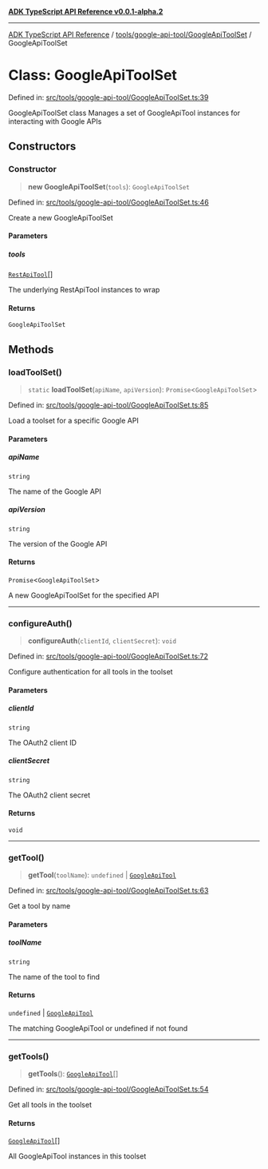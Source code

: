 [**ADK TypeScript API Reference v0.0.1-alpha.2**](../../../../README.md)

***

[ADK TypeScript API Reference](../../../../modules.md) / [tools/google-api-tool/GoogleApiToolSet](../README.md) / GoogleApiToolSet

# Class: GoogleApiToolSet

Defined in: [src/tools/google-api-tool/GoogleApiToolSet.ts:39](https://github.com/njraladdin/adk-typescript/blob/main/src/tools/google-api-tool/GoogleApiToolSet.ts#L39)

GoogleApiToolSet class
Manages a set of GoogleApiTool instances for interacting with Google APIs

## Constructors

### Constructor

> **new GoogleApiToolSet**(`tools`): `GoogleApiToolSet`

Defined in: [src/tools/google-api-tool/GoogleApiToolSet.ts:46](https://github.com/njraladdin/adk-typescript/blob/main/src/tools/google-api-tool/GoogleApiToolSet.ts#L46)

Create a new GoogleApiToolSet

#### Parameters

##### tools

[`RestApiTool`](../../GoogleApiTool/interfaces/RestApiTool.md)[]

The underlying RestApiTool instances to wrap

#### Returns

`GoogleApiToolSet`

## Methods

### loadToolSet()

> `static` **loadToolSet**(`apiName`, `apiVersion`): `Promise`\<`GoogleApiToolSet`\>

Defined in: [src/tools/google-api-tool/GoogleApiToolSet.ts:85](https://github.com/njraladdin/adk-typescript/blob/main/src/tools/google-api-tool/GoogleApiToolSet.ts#L85)

Load a toolset for a specific Google API

#### Parameters

##### apiName

`string`

The name of the Google API

##### apiVersion

`string`

The version of the Google API

#### Returns

`Promise`\<`GoogleApiToolSet`\>

A new GoogleApiToolSet for the specified API

***

### configureAuth()

> **configureAuth**(`clientId`, `clientSecret`): `void`

Defined in: [src/tools/google-api-tool/GoogleApiToolSet.ts:72](https://github.com/njraladdin/adk-typescript/blob/main/src/tools/google-api-tool/GoogleApiToolSet.ts#L72)

Configure authentication for all tools in the toolset

#### Parameters

##### clientId

`string`

The OAuth2 client ID

##### clientSecret

`string`

The OAuth2 client secret

#### Returns

`void`

***

### getTool()

> **getTool**(`toolName`): `undefined` \| [`GoogleApiTool`](../../GoogleApiTool/classes/GoogleApiTool.md)

Defined in: [src/tools/google-api-tool/GoogleApiToolSet.ts:63](https://github.com/njraladdin/adk-typescript/blob/main/src/tools/google-api-tool/GoogleApiToolSet.ts#L63)

Get a tool by name

#### Parameters

##### toolName

`string`

The name of the tool to find

#### Returns

`undefined` \| [`GoogleApiTool`](../../GoogleApiTool/classes/GoogleApiTool.md)

The matching GoogleApiTool or undefined if not found

***

### getTools()

> **getTools**(): [`GoogleApiTool`](../../GoogleApiTool/classes/GoogleApiTool.md)[]

Defined in: [src/tools/google-api-tool/GoogleApiToolSet.ts:54](https://github.com/njraladdin/adk-typescript/blob/main/src/tools/google-api-tool/GoogleApiToolSet.ts#L54)

Get all tools in the toolset

#### Returns

[`GoogleApiTool`](../../GoogleApiTool/classes/GoogleApiTool.md)[]

All GoogleApiTool instances in this toolset
